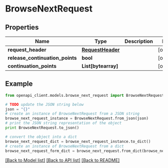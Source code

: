 # BrowseNextRequest


## Properties
Name | Type | Description | Notes
------------ | ------------- | ------------- | -------------
**request_header** | [**RequestHeader**](RequestHeader.md) |  | [optional] 
**release_continuation_points** | **bool** |  | [optional] 
**continuation_points** | **List[bytearray]** |  | [optional] 

## Example

```python
from openapi_client.models.browse_next_request import BrowseNextRequest

# TODO update the JSON string below
json = "{}"
# create an instance of BrowseNextRequest from a JSON string
browse_next_request_instance = BrowseNextRequest.from_json(json)
# print the JSON string representation of the object
print BrowseNextRequest.to_json()

# convert the object into a dict
browse_next_request_dict = browse_next_request_instance.to_dict()
# create an instance of BrowseNextRequest from a dict
browse_next_request_form_dict = browse_next_request.from_dict(browse_next_request_dict)
```
[[Back to Model list]](../README.md#documentation-for-models) [[Back to API list]](../README.md#documentation-for-api-endpoints) [[Back to README]](../README.md)


